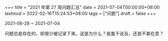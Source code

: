 +++
title = "2021 年第 27 周问题汇总"
date = 2021-07-04T00:00:00+08:00
lastmod = 2022-02-16T15:24:53+08:00
tags = ["问题"]
draft = false
+++

2021-06-28 ~ 2021-07-04

问题总是存在的，却很少被记录下来。这是为什么？是羞于谈及，还是不甚在意？